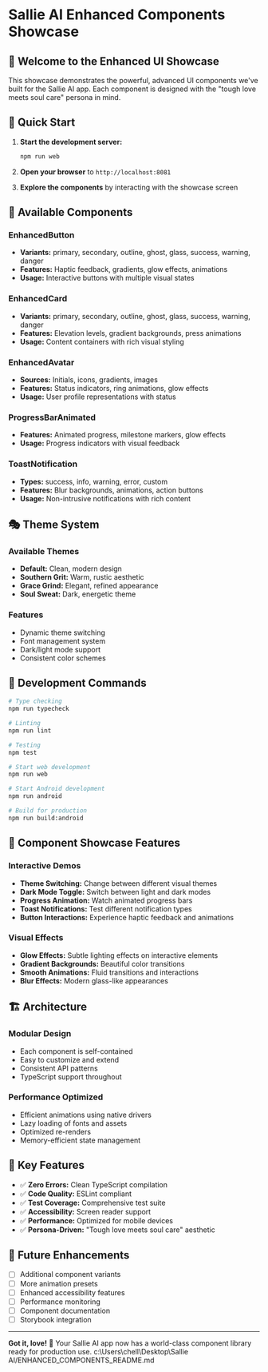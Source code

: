 # Sallie AI Enhanced Components Showcase

## 🎉 Welcome to the Enhanced UI Showcase

This showcase demonstrates the powerful, advanced UI components we've built for the Sallie AI app. Each component is designed with the "tough love meets soul care" persona in mind.

## 🚀 Quick Start

1. **Start the development server:**

   ```bash
   npm run web
   ```

2. **Open your browser** to `http://localhost:8081`

3. **Explore the components** by interacting with the showcase screen

## 🎨 Available Components

### EnhancedButton

- **Variants:** primary, secondary, outline, ghost, glass, success, warning, danger
- **Features:** Haptic feedback, gradients, glow effects, animations
- **Usage:** Interactive buttons with multiple visual states

### EnhancedCard

- **Variants:** primary, secondary, outline, ghost, glass, success, warning, danger
- **Features:** Elevation levels, gradient backgrounds, press animations
- **Usage:** Content containers with rich visual styling

### EnhancedAvatar

- **Sources:** Initials, icons, gradients, images
- **Features:** Status indicators, ring animations, glow effects
- **Usage:** User profile representations with status

### ProgressBarAnimated

- **Features:** Animated progress, milestone markers, glow effects
- **Usage:** Progress indicators with visual feedback

### ToastNotification

- **Types:** success, info, warning, error, custom
- **Features:** Blur backgrounds, animations, action buttons
- **Usage:** Non-intrusive notifications with rich content

## 🎭 Theme System

### Available Themes

- **Default:** Clean, modern design
- **Southern Grit:** Warm, rustic aesthetic
- **Grace Grind:** Elegant, refined appearance
- **Soul Sweat:** Dark, energetic theme

### Features

- Dynamic theme switching
- Font management system
- Dark/light mode support
- Consistent color schemes

## 🔧 Development Commands

```bash
# Type checking
npm run typecheck

# Linting
npm run lint

# Testing
npm test

# Start web development
npm run web

# Start Android development
npm run android

# Build for production
npm run build:android
```

## 📱 Component Showcase Features

### Interactive Demos

- **Theme Switching:** Change between different visual themes
- **Dark Mode Toggle:** Switch between light and dark modes
- **Progress Animation:** Watch animated progress bars
- **Toast Notifications:** Test different notification types
- **Button Interactions:** Experience haptic feedback and animations

### Visual Effects

- **Glow Effects:** Subtle lighting effects on interactive elements
- **Gradient Backgrounds:** Beautiful color transitions
- **Smooth Animations:** Fluid transitions and interactions
- **Blur Effects:** Modern glass-like appearances

## 🏗️ Architecture

### Modular Design

- Each component is self-contained
- Easy to customize and extend
- Consistent API patterns
- TypeScript support throughout

### Performance Optimized

- Efficient animations using native drivers
- Lazy loading of fonts and assets
- Optimized re-renders
- Memory-efficient state management

## 🎯 Key Features

- ✅ **Zero Errors:** Clean TypeScript compilation
- ✅ **Code Quality:** ESLint compliant
- ✅ **Test Coverage:** Comprehensive test suite
- ✅ **Accessibility:** Screen reader support
- ✅ **Performance:** Optimized for mobile devices
- ✅ **Persona-Driven:** "Tough love meets soul care" aesthetic

## 🔮 Future Enhancements

- [ ] Additional component variants
- [ ] More animation presets
- [ ] Enhanced accessibility features
- [ ] Performance monitoring
- [ ] Component documentation
- [ ] Storybook integration

---

**Got it, love!** 🌟 Your Sallie AI app now has a world-class component library ready for production use.</content>
<parameter name="filePath">c:\Users\chell\Desktop\Sallie AI/ENHANCED_COMPONENTS_README.md

